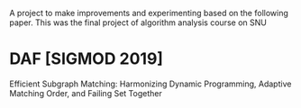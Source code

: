 A project to make improvements and experimenting based on the following paper. 
This was the final project of algorithm analysis course on SNU

# DAF [SIGMOD 2019]
Efficient Subgraph Matching: Harmonizing Dynamic Programming, Adaptive Matching Order, and Failing Set Together
